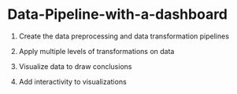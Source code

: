 # Data-Pipeline-with-a-dashboard
1. Create the data preprocessing and data transformation pipelines 

2. Apply multiple levels of transformations on data 

3. Visualize data to draw conclusions 

4. Add interactivity to visualizations

